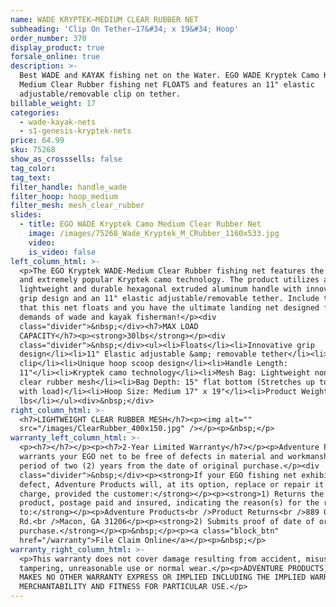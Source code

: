```yaml
---
name: WADE KRYPTEK—MEDIUM CLEAR RUBBER NET
subheading: 'Clip On Tether—17&#34; x 19&#34; Hoop'
order_number: 370
display_product: true
forsale_online: true
description: >-
  Best WADE and KAYAK fishing net on the Water. EGO WADE Kryptek Camo Kayak
  Medium Clear Rubber fishing net FLOATS and features an 11" elastic
  adjustable/removable clip on tether.
billable_weight: 17
categories:
  - wade-kayak-nets
  - s1-genesis-kryptek-nets
price: 64.99
sku: 75268
show_as_crosssells: false
tag_color:
tag_text:
filter_handle: handle_wade
filter_hoop: hoop_medium
filter_mesh: mesh_clear_rubber
slides:
  - title: EGO WADE Kryptek Camo Medium Clear Rubber Net
    image: /images/75268_Wade_Kryptek_M_CRubber_1160x533.jpg
    video:
    is_video: false
left_column_html: >-
  <p>The EGO Kryptek WADE-Medium Clear Rubber fishing net features the high-tech
  and extremely popular Kryptek camo technology. The product utilizes a
  lightweight and durable hexagonal extruded aluminum handle with innovative
  grip design and an 11" elastic adjustable/removable tether. Include the fact
  that this net floats and you have the ultimate landing net designed for the
  demands of wade and kayak fisherman!</p><div
  class="divider">&nbsp;</div><h7>MAX LOAD
  CAPACITY</h7><p><strong>30lbs</strong></p><div
  class="divider">&nbsp;</div><ul><li>Floats</li><li>Innovative grip
  design</li><li>11" Elastic adjustable &amp; removable tether</li><li>Aluminum
  clip</li><li>Unique hoop scoop design</li><li>Handle Length:
  11"</li><li>Kryptek camo technology</li><li>Mesh Bag: Lightweight non-tangle
  clear rubber mesh</li><li>Bag Depth: 15" flat bottom (Stretches up to 1.5X
  with load)</li><li>Hoop Size: Medium 17" x 19"</li><li>Product Weight: 2.3
  lbs</li></ul><div>&nbsp;</div>
right_column_html: >-
  <h7>LIGHTWEIGHT CLEAR RUBBER MESH</h7><p><img alt=""
  src="/images/ClearRubber_400x150.jpg" /></p><p>&nbsp;</p>
warranty_left_column_html: >-
  <p><h7></h7></p><p><h7>2-Year Limited Warranty</h7></p><p>Adventure Products
  warrants your EGO net to be free of defects in material and workmanship for a
  period of two (2) years from the date of original purchase.</p><div
  class="divider">&nbsp;</div><p><strong>If your EGO fishing net exhibits such a
  defect, Adventure Products will, at its option, replace or repair it without
  charge, provided the customer:</strong></p><p><strong>1) Returns the defective
  product, postage paid and insured, indicating the reason(s) for the return
  to:</strong></p><p>Adventure Products<br />Product Returns<br />889 Guy Paine
  Rd.<br />Macon, GA 31206</p><p><strong>2) Submits proof of date of original
  purchase.</strong></p><p>&nbsp;</p><p><a class="block_btn"
  href="/warranty">File Claim Online</a></p><p>&nbsp;</p>
warranty_right_column_html: >-
  <p>This warranty does not cover damage resulting from accident, misuse, abuse,
  tampering, unreasonable use or normal wear.</p><p>ADVENTURE PRODUCTS, INC.
  MAKES NO OTHER WARRANTY EXPRESS OR IMPLIED INCLUDING THE IMPLIED WARRANTIES OF
  MERCHANTABILITY AND FITNESS FOR PARTICULAR USE.</p>
---
```

